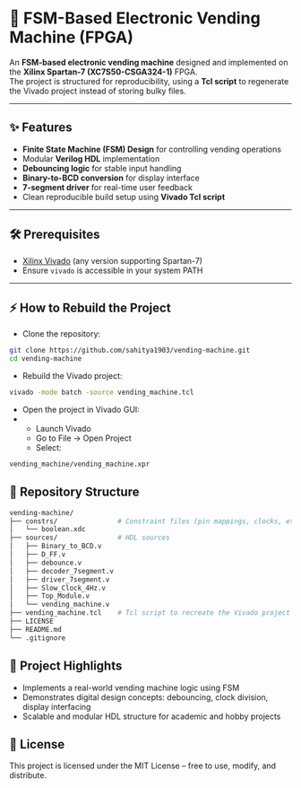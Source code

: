 # 🥤 FSM-Based Electronic Vending Machine (FPGA)

An **FSM-based electronic vending machine** designed and implemented on the **Xilinx Spartan-7 (XC7S50-CSGA324-1)** FPGA.  
The project is structured for reproducibility, using a **Tcl script** to regenerate the Vivado project instead of storing bulky files.

---

## ✨ Features
- **Finite State Machine (FSM) Design** for controlling vending operations  
- Modular **Verilog HDL** implementation  
- **Debouncing logic** for stable input handling  
- **Binary-to-BCD conversion** for display interface  
- **7-segment driver** for real-time user feedback  
- Clean reproducible build setup using **Vivado Tcl script**  

---

## 🛠️ Prerequisites
- [Xilinx Vivado](https://www.xilinx.com/support/download.html) (any version supporting Spartan-7)  
- Ensure `vivado` is accessible in your system PATH  

---

## ⚡ How to Rebuild the Project
- Clone the repository:
```bash
git clone https://github.com/sahitya1903/vending-machine.git
cd vending-machine
```
- Rebuild the Vivado project:
```bash
vivado -mode batch -source vending_machine.tcl
```
- Open the project in Vivado GUI:
- - Launch Vivado
  - Go to File → Open Project
  - Select:
```bash
vending_machine/vending_machine.xpr
```
## 📂 Repository Structure
```bash
vending-machine/
├── constrs/               # Constraint files (pin mappings, clocks, etc.)
│   └── boolean.xdc
├── sources/               # HDL sources
│   ├── Binary_to_BCD.v
│   ├── D_FF.v
│   ├── debounce.v
│   ├── decoder_7segment.v
│   ├── driver_7segment.v
│   ├── Slow_Clock_4Hz.v
│   ├── Top_Module.v
│   └── vending_machine.v
├── vending_machine.tcl    # Tcl script to recreate the Vivado project
├── LICENSE
├── README.md
└── .gitignore
```
## 🎯 Project Highlights
- Implements a real-world vending machine logic using FSM
- Demonstrates digital design concepts: debouncing, clock division, display interfacing
- Scalable and modular HDL structure for academic and hobby projects

## 📜 License
This project is licensed under the MIT License – free to use, modify, and distribute.
